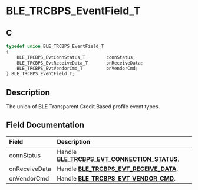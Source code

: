# BLE_TRCBPS_EventField_T

## C

```c
typedef union BLE_TRCBPS_EventField_T
{
    BLE_TRCBPS_EvtConnStatus_T        connStatus;
    BLE_TRCBPS_EvtReceiveData_T       onReceiveData;
    BLE_TRCBPS_EvtVendorCmd_T         onVendorCmd;
} BLE_TRCBPS_EventField_T;
```

## Description

The union of BLE Transparent Credit Based profile event types.


## Field Documentation

|Field|Description|
|:---|:---|
|connStatus|Handle **[BLE_TRCBPS_EVT_CONNECTION_STATUS](GUID-2462B148-1BB3-4F4B-AF61-4DD6276E83F6.md)**.|
|onReceiveData|Handle **[BLE_TRCBPS_EVT_RECEIVE_DATA](GUID-2462B148-1BB3-4F4B-AF61-4DD6276E83F6.md)**.|
|onVendorCmd|Handle **[BLE_TRCBPS_EVT_VENDOR_CMD](GUID-2462B148-1BB3-4F4B-AF61-4DD6276E83F6.md)**.|

